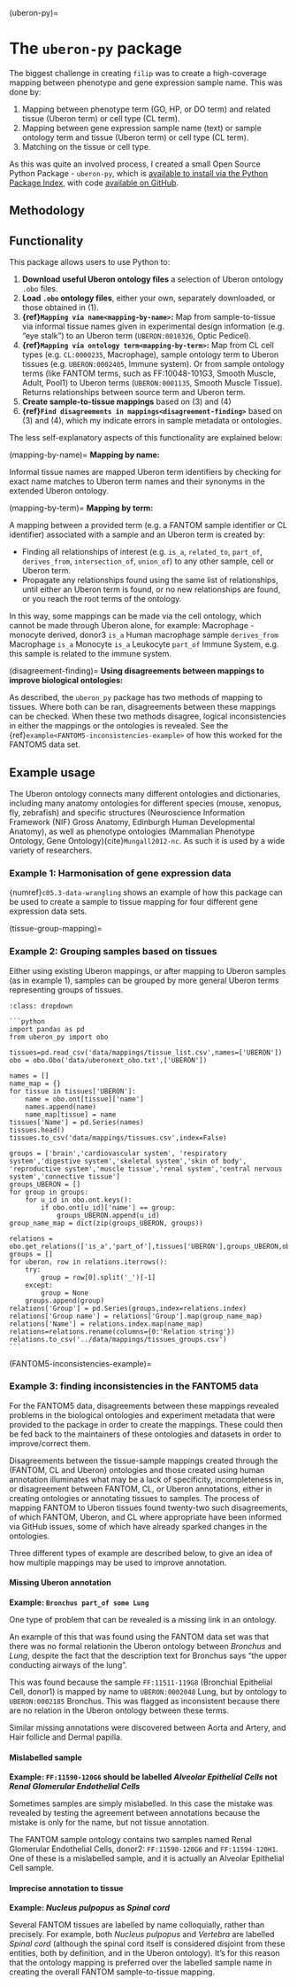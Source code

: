 (uberon-py)=
# The `uberon-py` package
[//]: # (TODO: Make Uberon-py a website and link to it)
[//]: # (TODO: Make a Zenodo for uberon-py and reference it here)
[//]: # (TODO: Explain Research Software Engineering approach)
[//]: # (TODO: Signpost this section)
[//]: # (TODO: make sure I am consistent about uberon-py/uberon_py)
[//]: # (TODO: Write roadmap/future work for this section, e.g. make the example public)
[//]: # (TODO: Link to documentation)

[//]: # (TODO: Rewrite intro)

The biggest challenge in creating `filip` was to create a high-coverage mapping between phenotype and gene expression sample name. 
This was done by:
1. Mapping between phenotype term (GO, HP, or DO term) and related tissue (Uberon term) or cell type (CL term).
2. Mapping between gene expression sample name (text) or sample ontology term and tissue (Uberon term) or cell type (CL term).
3. Matching on the tissue or cell type.

As this was quite an involved process, I created a small Open Source Python Package -  `uberon-py`, which is [available to install via the Python Package Index]([https://pypi.org/project/uberon-py/]), with code [available on GitHub](https://github.com/NatalieThurlby/uberon-py).

## Methodology
[//]: # (TODO: Figure 14:)
<!--
Figure 14: A diagram illustrating parts of the UBERON and GO ontologies, with a fictional example of an UBERON-GO relationship. In this example, Regulation of lung development would be related to Left lung, but not to Bronchiole (as regulation of lung development could refer to a regulation of a different part of the lung).
-->

[//]: # (TODO: Write explain how mapping works: what is prioritised, etc)

## Functionality
[//]: # (TODO: List what can be downloaded)

This package allows users to use Python to:
1. **Download useful Uberon ontology files** a selection of Uberon ontology `.obo` files.
2. **Load `.obo` ontology files**, either your own, separately downloaded, or those obtained in (1).
3. **{ref}`Mapping via name<mapping-by-name>`:** Map from sample-to-tissue via informal tissue names given in experimental design information (e.g. “eye stalk”) to an Uberon term (`UBERON:0010326`, Optic Pedicel).
4. **{ref}`Mapping via ontology term<mapping-by-term>`:** Map from CL cell types (e.g. `CL:0000235`, Macrophage), sample ontology term to Uberon tissues (e.g. `UBERON:0002405`, Immune system). Or from sample ontology terms (like FANTOM terms, such as FF:10048-101G3, Smooth Muscle, Adult, Pool1) to Uberon terms (`UBERON:0001135`, Smooth Muscle Tissue). Returns relationships between source term and Uberon term.
5. **Create sample-to-tissue mappings** based on (3) and (4)
6. **{ref}`Find disagreements in mappings<disagreement-finding>`** based on (3) and (4), which my indicate errors in sample metadata or ontologies.

The less self-explanatory aspects of this functionality are explained below:

(mapping-by-name)=
**Mapping by name:**

Informal tissue names are mapped Uberon term identifiers by checking for exact name matches to Uberon term names and their synonyms in the extended Uberon ontology.

(mapping-by-term)=
**Mapping by term:**

A mapping between a provided term (e.g. a FANTOM sample identifier or CL identifier) associated with a sample and an Uberon term is created by:
* Finding all relationships of interest (e.g. `is_a`, `related_to`, `part_of`, `derives_from`, `intersection_of`, `union_of`) to any other sample, cell or Uberon term.
* Propagate any relationships found using the same list of relationships, until either an Uberon term is found, or no new relationships are found, or you reach the root terms of the ontology. 

In this way, some mappings can be made via the cell ontology, which cannot be made through Uberon alone, for example: Macrophage - monocyte derived, donor3 `is_a` Human macrophage sample `derives_from` Macrophage `is_a` Monocyte `is_a` Leukocyte `part_of` Immune System, e.g. this sample is related to the immune system.

(disagreement-finding)=
**Using disagreements between mappings to improve biological ontologies:**

As described, the `uberon_py` package has two methods of mapping to tissues. 
Where both can be ran, disagreements between these mappings can be checked. 
When these two methods disagree, logical inconsistencies in either the mappings or the ontologies is revealed. 
See the {ref}`example<FANTOM5-inconsistencies-example>` of how this worked for the FANTOM5 data set.

## Example usage
[//]: # (TODO: Add citation)
The Uberon ontology connects many different ontologies and dictionaries, including many anatomy ontologies for different species (mouse, xenopus, fly, zebrafish) and specific structures (Neuroscience Information Framework (NIF) Gross Anatomy, Edinburgh Human Developmental Anatomy), as well as phenotype ontologies (Mammalian Phenotype Ontology, Gene Ontology){cite}`Mungall2012-nc`.
As such it is used by a wide variety of researchers.

### Example 1: Harmonisation of gene expression data
[//]: # (TODO: Show a snippet of code and output)

{numref}`c05.3-data-wrangling` shows an example of how this package can be used to create a sample to tissue mapping for four different gene expression data sets.


(tissue-group-mapping)=
### Example 2: Grouping samples based on tissues
[//]: # (TODO: Update data locations)
Either using existing Uberon mappings, or after mapping to Uberon samples (as in example 1), samples can be grouped by more general Uberon terms representing groups of tissues.

````{admonition} Code mapping samples to more general groups
:class: dropdown

```python
import pandas as pd
from uberon_py import obo

tissues=pd.read_csv('data/mappings/tissue_list.csv',names=['UBERON'])
obo = obo.Obo('data/uberonext_obo.txt',['UBERON'])

names = []
name_map = {}
for tissue in tissues['UBERON']:
    name = obo.ont[tissue]['name']
    names.append(name)
    name_map[tissue] = name
tissues['Name'] = pd.Series(names)
tissues.head()
tissues.to_csv('data/mappings/tissues.csv',index=False)

groups = ['brain','cardiovascular system', 'respiratory system','digestive system','skeletal system','skin of body', 'reproductive system','muscle tissue','renal system','central nervous system','connective tissue']
groups_UBERON = []
for group in groups:
    for u_id in obo.ont.keys():
        if obo.ont[u_id]['name'] == group:
            groups_UBERON.append(u_id)
group_name_map = dict(zip(groups_UBERON, groups))

relations = obo.get_relations(['is_a','part_of'],tissues['UBERON'],groups_UBERON,obo.ont).relations
groups = []
for uberon, row in relations.iterrows():
    try:
        group = row[0].split('_')[-1]
    except:
        group = None
    groups.append(group)
relations['Group'] = pd.Series(groups,index=relations.index)
relations['Group name'] = relations['Group'].map(group_name_map)
relations['Name'] = relations.index.map(name_map)
relations=relations.rename(columns={0:'Relation string'})
relations.to_csv('../data/mappings/tissues_groups.csv')
```

````


(FANTOM5-inconsistencies-example)=
### Example 3: finding inconsistencies in the FANTOM5 data
[//]: # (TODO: Add a table here of all the inconsistencies: medium priority)
For the FANTOM5 data, disagreements between these mappings revealed problems in the biological ontologies and experiment metadata that were provided to the package in order to create the mappings. 
These could then be fed back to the maintainers of these ontologies and datasets in order to improve/correct them. 

Disagreements between the tissue-sample mappings created through the (FANTOM, CL and Uberon) ontologies and those created using human annotation illuminates what may be a lack of specificity, incompleteness in, or disagreement between FANTOM, CL, or Uberon annotations, either in creating ontologies or annotating tissues to samples. 
The process of mapping FANTOM to Uberon tissues found twenty-two such disagreements, of which FANTOM, Uberon, and CL where appropriate have been informed via GitHub issues, some of which have already sparked changes in the ontologies. 

Three different types of example are described below, to give an idea of how multiple mappings may be used to improve annotation.

#### Missing Uberon annotation
**Example: `Bronchus part_of some Lung`**

One type of problem that can be revealed is a missing link in an ontology.

An example of this that was found using the FANTOM data set was that there was no formal relationin the Uberon ontology between *Bronchus* and *Lung*, despite the fact that the description text for Bronchus says “the upper conducting airways of the lung”.

This was found because the sample `FF:11511-119G8` (Bronchial Epithelial Cell, donor1) is mapped by name to `UBERON:0002048` Lung, but by ontology to `UBERON:0002185` Bronchus. 
This was flagged as inconsistent because there are no relation in the Uberon ontology between these terms.

Similar missing annotations were discovered between Aorta and Artery, and Hair follicle and Dermal papilla.

#### Mislabelled sample
**Example: `FF:11590-120G6` should be labelled _Alveolar Epithelial Cells_ not _Renal Glomerular Endothelial Cells_**

Sometimes samples are simply mislabelled.
In this case the mistake was revealed by testing the agreement between annotations because the mistake is only for the name, but not tissue annotation.

[//]: # (TODO: Link to other person who found this on researchgate/wherever)
The FANTOM sample ontology contains two samples named Renal Glomerular Endothelial Cells, donor2: `FF:11590-120G6` and `FF:11594-120H1`. 
One of these is a mislabelled sample, and it is actually an Alveolar Epithelial Cell sample.

#### Imprecise annotation to tissue
__Example: *Nucleus pulpopus* as *Spinal cord*__

Several FANTOM tissues are labelled by name colloquially, rather than precisely. 
For example, both *Nucleus pulpopus* and *Vertebra* are labelled *Spinal cord* (although the spinal cord itself is considered disjoint from these entities, both by definition, and in the Uberon ontology).
It’s for this reason that the ontology mapping is preferred over the labelled sample name in creating the overall FANTOM sample-to-tissue mapping.